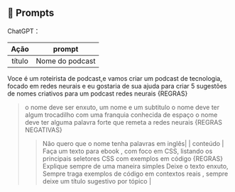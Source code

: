 ## 🧠 Prompts


ChatGPT：

|   Ação   | prompt                                                                                                                                                                                                                                                                         |
| :------: | ------------------------------------------------------------------------------------------------------------------------------------------------------------------------------------------------------------------------------------------------------------------------------ |
|  título  | Nome do podcast
Voce é um roteirista de podcast,e vamos criar um podcast de tecnologia, focado em redes neurais e eu gostaria de sua ajuda para criar 5 sugestões de nomes criativos para um podcast redes neurais
{REGRAS}
> o nome deve ser enxuto, um nome e um subtitulo
> o nome deve ter algum trocadilho com uma franquia conhecida de espaço
> o nome deve ter alguma palavra forte que remeta a redes neurais
{REGRAS NEGATIVAS}
> >Não quero que o nome tenha palavras em inglês|
| conteúdo | Faça um texto para ebook , com foco em CSS, listando os principais seletores CSS com exemplos em código {REGRAS} Explique sempre de uma maneira simples Deixe o texto enxuto, Sempre traga exemplos de código em contextos reais , sempre deixe um título sugestivo por tópico |

